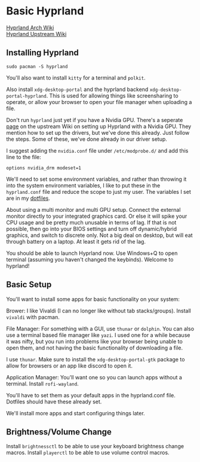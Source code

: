 # Basic Hyprland

[Hyprland Arch Wiki](https://wiki.archlinux.org/title/Hyprland)\
[Hyprland Upstream Wiki](https://wiki.hypr.land/Getting-Started/)

## Installing Hyprland

`sudo pacman -S hyprland`

You'll also want to install `kitty` for a terminal and `polkit`.

Also install `xdg-desktop-portal` and the hyprland backend `xdg-desktop-portal-hyprland`. This is used for allowing things like screensharing to operate, or allow your browser to open your file manager when uploading a file.

Don't run `hyprland` just yet if you have a Nvidia GPU. There's a seperate [page](https://wiki.hypr.land/Nvidia/) on the upstream Wiki on setting up Hyprland with a Nvidia GPU. They mention how to set up the drivers, but we've done this already. Just follow the steps. Some of these, we've done already in our driver setup.

I suggest adding the `nvidia.conf` file under `/etc/modprobe.d/` and add this line to the file:

`options nvidia_drm modeset=1`

We'll need to set some environment variables, and rather than throwing it into the system environment variables, I like to put these in the `hyprland.conf` file and reduce the scope to just my user. The variables I set are in my [dotfiles](https://github.com/michaeltao0713/hyprland-dotfiles/blob/main/.config/hypr/hyprland.conf).

About using a multi monitor and multi GPU setup. Connect the external monitor directly to your integrated graphics card. Or else it will spike your CPU usage and be pretty much unusable in terms of lag. If that is not possible, then go into your BIOS settings and turn off dynamic/hybrid graphics, and switch to discrete only. Not a big deal on desktop, but will eat through battery on a laptop. At least it gets rid of the lag.

You should be able to launch Hyprland now. Use Windows+Q to open terminal (assuming you haven't changed the keybinds). Welcome to hyprland!

## Basic Setup

You'll want to install some apps for basic functionality on your system:

Brower: I like Vivaldi (I can no longer like without tab stacks/groups). Install `vivaldi` with pacman.

File Manager: For something with a GUI, use `thunar` or `dolphin`. You can also use a terminal based file manager like `yazi`. I used one for a while because it was nifty, but you run into problems like your browser being unable to open them, and not having the basic functionality of downloading a file.

I use `thunar`. Make sure to install the `xdg-desktop-portal-gtk` package to allow for browsers or an app like discord to open it.

Application Manager: You'll want one so you can launch apps without a terminal. Install `rofi-wayland`.

You'll have to set them as your default apps in the hyprland.conf file. Dotfiles should have these already set.

We'll install more apps and start configuring things later.

## Brightness/Volume Change 

Install `brightnessctl` to be able to use your keyboard brightness change macros. Install `playerctl` to be able to use volume control macros.

